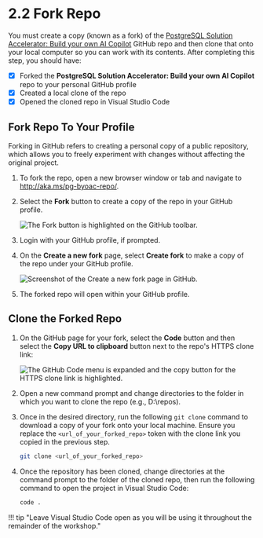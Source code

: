 # 2.2 Fork Repo

You must create a copy (known as a fork) of the [PostgreSQL Solution Accelerator: Build your own AI Copilot](http://aka.ms/pg-byoac-repo/) GitHub repo and then clone that onto your local computer so you can work with its contents. After completing this step, you should have:

- [X] Forked the **PostgreSQL Solution Accelerator: Build your own AI Copilot** repo to your personal GitHub profile
- [X] Created a local clone of the repo
- [X] Opened the cloned repo in Visual Studio Code

## Fork Repo To Your Profile

Forking in GitHub refers to creating a personal copy of a public repository, which allows you to freely experiment with changes without affecting the original project.

1. To fork the repo, open a new browser window or tab and navigate to <http://aka.ms/pg-byoac-repo/>.

2. Select the **Fork** button to create a copy of the repo in your GitHub profile.

    ![The Fork button is highlighted on the GitHub toolbar.](../img/git-hub-toolbar-fork.png)

3. Login with your GitHub profile, if prompted.

4. On the **Create a new fork** page, select **Create fork** to make a copy of the repo under your GitHub profile.

    ![Screenshot of the Create a new fork page in GitHub.](../img/github-create-fork.png)

5. The forked repo will open within your GitHub profile.

## Clone the Forked Repo

1. On the GitHub page for your fork, select the **Code** button and then select the **Copy URL to clipboard** button next to the repo's HTTPS clone link:

    ![The GitHub Code menu is expanded and the copy button for the HTTPS clone link is highlighted.](../img/github-code-clone-https.png)

2. Open a new command prompt and change directories to the folder in which you want to clone the repo (e.g., D:\repos).

3. Once in the desired directory, run the following `git clone` command to download a copy of your fork onto your local machine. Ensure you replace the `<url_of_your_forked_repo>` token with the clone link you copied in the previous step.

    ```bash title=""
    git clone <url_of_your_forked_repo>
    ```

4. Once the repository has been cloned, change directories at the command prompt to the folder of the cloned repo, then run the following command to open the project in Visual Studio Code:

    ```bash title=""
    code .
    ```

!!! tip "Leave Visual Studio Code open as you will be using it throughout the remainder of the workshop."
